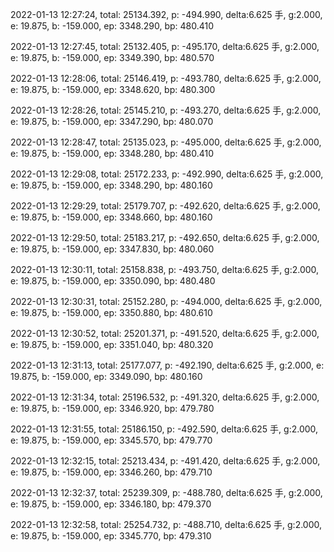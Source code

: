 2022-01-13 12:27:24, total: 25134.392, p: -494.990, delta:6.625 手, g:2.000, e: 19.875, b: -159.000, ep: 3348.290, bp: 480.410

2022-01-13 12:27:45, total: 25132.405, p: -495.170, delta:6.625 手, g:2.000, e: 19.875, b: -159.000, ep: 3349.390, bp: 480.570

2022-01-13 12:28:06, total: 25146.419, p: -493.780, delta:6.625 手, g:2.000, e: 19.875, b: -159.000, ep: 3348.620, bp: 480.300

2022-01-13 12:28:26, total: 25145.210, p: -493.270, delta:6.625 手, g:2.000, e: 19.875, b: -159.000, ep: 3347.290, bp: 480.070

2022-01-13 12:28:47, total: 25135.023, p: -495.000, delta:6.625 手, g:2.000, e: 19.875, b: -159.000, ep: 3348.280, bp: 480.410

2022-01-13 12:29:08, total: 25172.233, p: -492.990, delta:6.625 手, g:2.000, e: 19.875, b: -159.000, ep: 3348.290, bp: 480.160

2022-01-13 12:29:29, total: 25179.707, p: -492.620, delta:6.625 手, g:2.000, e: 19.875, b: -159.000, ep: 3348.660, bp: 480.160

2022-01-13 12:29:50, total: 25183.217, p: -492.650, delta:6.625 手, g:2.000, e: 19.875, b: -159.000, ep: 3347.830, bp: 480.060

2022-01-13 12:30:11, total: 25158.838, p: -493.750, delta:6.625 手, g:2.000, e: 19.875, b: -159.000, ep: 3350.090, bp: 480.480

2022-01-13 12:30:31, total: 25152.280, p: -494.000, delta:6.625 手, g:2.000, e: 19.875, b: -159.000, ep: 3350.880, bp: 480.610

2022-01-13 12:30:52, total: 25201.371, p: -491.520, delta:6.625 手, g:2.000, e: 19.875, b: -159.000, ep: 3351.040, bp: 480.320

2022-01-13 12:31:13, total: 25177.077, p: -492.190, delta:6.625 手, g:2.000, e: 19.875, b: -159.000, ep: 3349.090, bp: 480.160

2022-01-13 12:31:34, total: 25196.532, p: -491.320, delta:6.625 手, g:2.000, e: 19.875, b: -159.000, ep: 3346.920, bp: 479.780

2022-01-13 12:31:55, total: 25186.150, p: -492.590, delta:6.625 手, g:2.000, e: 19.875, b: -159.000, ep: 3345.570, bp: 479.770

2022-01-13 12:32:15, total: 25213.434, p: -491.420, delta:6.625 手, g:2.000, e: 19.875, b: -159.000, ep: 3346.260, bp: 479.710

2022-01-13 12:32:37, total: 25239.309, p: -488.780, delta:6.625 手, g:2.000, e: 19.875, b: -159.000, ep: 3346.180, bp: 479.370

2022-01-13 12:32:58, total: 25254.732, p: -488.710, delta:6.625 手, g:2.000, e: 19.875, b: -159.000, ep: 3345.770, bp: 479.310